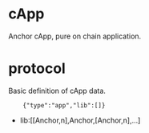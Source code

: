 # cApp
Anchor cApp, pure on chain application.


# protocol

Basic definition of cApp data.

```
    {"type":"app","lib":[]}
```
- lib:[[Anchor,n],Anchor,[Anchor,n],...]